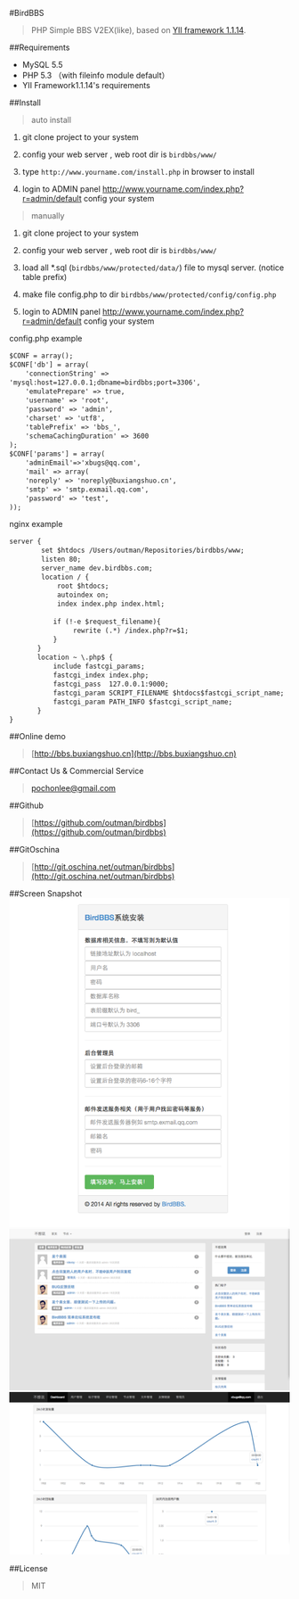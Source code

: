 #BirdBBS

> PHP Simple BBS V2EX(like), based on [YII framework 1.1.14](http://www.yiiframework.com). 

##Requirements
- MySQL 5.5
- PHP 5.3 （with fileinfo module default）
- YII Framework1.1.14's requirements

##Install
> auto install

1. git clone project to your system

2. config your web server , web root dir is `birdbbs/www/`

3. type  `http://www.yourname.com/install.php` in browser to install

4. login to ADMIN panel http://www.yourname.com/index.php?r=admin/default config your system

> manually

1. git clone project to your system

2. config your web server , web root dir is `birdbbs/www/`

3. load all *.sql (`birdbbs/www/protected/data/`) file to mysql server. (notice table prefix)

4. make file config.php to dir `birdbbs/www/protected/config/config.php`

5. login to ADMIN panel http://www.yourname.com/index.php?r=admin/default config your system


config.php example
```
$CONF = array();
$CONF['db'] = array(
    'connectionString' => 'mysql:host=127.0.0.1;dbname=birdbbs;port=3306',
    'emulatePrepare' => true,
    'username' => 'root',
    'password' => 'admin',
    'charset' => 'utf8',
    'tablePrefix' => 'bbs_',
    'schemaCachingDuration' => 3600
);
$CONF['params'] = array(
    'adminEmail'=>'xbugs@qq.com',
    'mail' => array(
    'noreply' => 'noreply@buxiangshuo.cn',
    'smtp' => 'smtp.exmail.qq.com',
    'password' => 'test',
));

```

nginx example
```
server {
        set $htdocs /Users/outman/Repositories/birdbbs/www;
        listen 80;
        server_name dev.birdbbs.com;
        location / {
            root $htdocs;
            autoindex on;
            index index.php index.html;
    
           if (!-e $request_filename){
                rewrite (.*) /index.php?r=$1;
           }
       }
       location ~ \.php$ {
           include fastcgi_params;
           fastcgi_index index.php;
           fastcgi_pass  127.0.0.1:9000;
           fastcgi_param SCRIPT_FILENAME $htdocs$fastcgi_script_name;
           fastcgi_param PATH_INFO $fastcgi_script_name;
       }
}
```
##Online demo
> [http://bbs.buxiangshuo.cn](http://bbs.buxiangshuo.cn)

##Contact Us & Commercial Service
>pochonlee@gmail.com

##Github
>[https://github.com/outman/birdbbs](https://github.com/outman/birdbbs)

##GitOschina
>[http://git.oschina.net/outman/birdbbs](http://git.oschina.net/outman/birdbbs)

##Screen Snapshot
![系统安装](doc/images/8.png)
![系统前台](doc/images/3.png)
![系统后台](doc/images/7.png)

##License
>MIT
